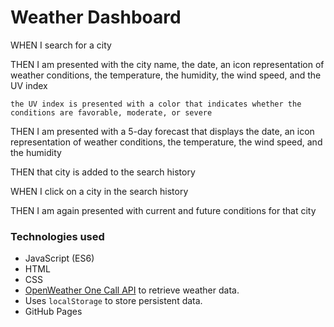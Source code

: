 # Weather Dashboard

WHEN I search for a city

THEN I am presented with the city name, the date, an icon representation of weather conditions, the temperature, the humidity, the wind speed, and the UV index

    the UV index is presented with a color that indicates whether the conditions are favorable, moderate, or severe

THEN I am presented with a 5-day forecast that displays the date, an icon representation of weather conditions, the temperature, the wind speed, and the humidity

THEN that city is added to the search history

WHEN I click on a city in the search history

THEN I am again presented with current and future conditions for that city


### Technologies used
- JavaScript (ES6)
- HTML
- CSS
- [OpenWeather One Call API](https://openweathermap.org/api/one-call-api) to retrieve weather data.
- Uses `localStorage` to store persistent data.
- GitHub Pages
